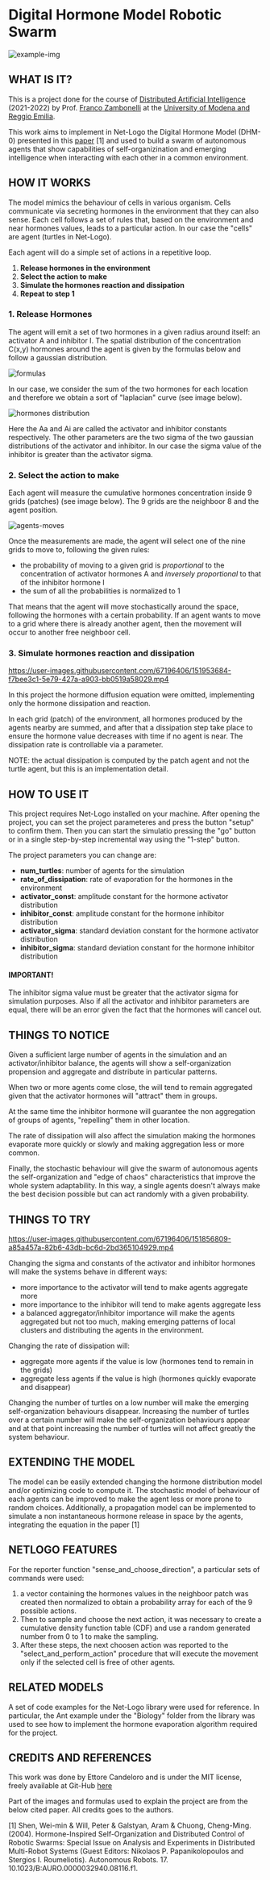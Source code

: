 # Digital Hormone Model Robotic Swarm
![example-img](https://github.com/e-candeloro/Digital-Hormone-Model-Robotic-Swarm/blob/main/images/Step50.jpg)
## WHAT IS IT?

This is a project done for the course of [Distributed Artificial Intelligence](https://offertaformativa.unimore.it/corso/insegnamento?cds_cod=20-262&aa_ord_id=2009&pds_cod=20-262-2&aa_off_id=2021&lang=ita&ad_cod=IIM-62&aa_corso=2&fac_id=10005&coorte=2020&anno_corrente=2021&durata=2) (2021-2022) by Prof. [Franco Zambonelli](https://personale.unimore.it/rubrica/dettaglio/zambonelli) at the [University of Modena and Reggio Emilia](https://international.unimore.it/).

This work aims to implement in Net-Logo the Digital Hormone Model (DHM-0) presented in this [paper](https://www.researchgate.net/publication/262849917_Hormone-Inspired_Self-Organization_and_Distributed_Control_of_Robotic_Swarms_Special_Issue_on_Analysis_and_Experiments_in_Distributed_Multi-Robot_Systems_Guest_Editors_Nikolaos_P_Papanikolopoulos_and_) [1] and used to build a swarm of autonomous agents that show capabilities of self-organizination and emerging intelligence when interacting with each other in a common environment.

## HOW IT WORKS

The model mimics the behaviour of cells in various organism. Cells communicate via secreting hormones in the environment that they can also sense. Each cell follows a set of rules that, based on the environment and near hormones values, leads to a particular action.
In our case the "cells" are agent (turtles in Net-Logo).

Each agent will do a simple set of actions in a repetitive loop.

1. **Release hormones in the environment**
2. **Select the action to make**
3. **Simulate the hormones reaction and dissipation**
4. **Repeat to step 1**

### 1. Release Hormones
The agent will emit a set of two hormones in a given radius around itself: an activator A and inhibitor I.
The spatial distribution of the concentration C(x,y) hormones around the agent is given by the formulas below and follow a gaussian distribution.

![formulas](https://github.com/e-candeloro/Digital-Hormone-Model-Robotic-Swarm/blob/main/images/Activator-Inhibitor-Formulas.jpg)

In our case, we consider the sum of the two hormones for each location and therefore we obtain a sort of "laplacian" curve (see image below).

![hormones distribution ](https://github.com/e-candeloro/Digital-Hormone-Model-Robotic-Swarm/blob/main/images/Hormones-Distribution.jpg)

Here the Aa and Ai are called the activator and inhibitor constants respectively.
The other parameters are the two sigma of the two gaussian distributions of the activator and inhibitor.
In our case the sigma value of the inhibitor is greater than the activator sigma.

### 2. Select the action to make
Each agent will measure the cumulative hormones concentration inside 9 grids (patches) (see image below).
The 9 grids are the neighboor 8 and the agent position.

![agents-moves](https://github.com/e-candeloro/Digital-Hormone-Model-Robotic-Swarm/blob/main/images/agent-moves.png)

Once the measurements are made, the agent will select one of the nine grids to move to, following the given rules:

- the probability of moving to a given grid is *proportional* to the concentration of activator hormones A and *inversely proportional* to that of the inhibitor hormone I
- the sum of all the probabilities is normalized to 1

That means that the agent will move stochastically around the space, following the hormones with a certain probability.
If an agent wants to move to a grid where there is already another agent, then the movement will occur to another free neighboor cell.
### 3. Simulate hormones reaction and dissipation
https://user-images.githubusercontent.com/67196406/151953684-f7bee3c1-5e79-427a-a903-bb0519a58029.mp4

In this project the hormone diffusion equation were omitted, implementing only the hormone dissipation and reaction.

In each grid (patch) of the environment, all hormones produced by the agents nearby are summed, and after that a dissipation step take place to ensure the hormone value decreases with time if no agent is near.
The dissipation rate is controllable via a parameter.

NOTE: the actual dissipation is computed by the patch agent and not the turtle agent, but this is an implementation detail.

## HOW TO USE IT

This project requires Net-Logo installed on your machine.
After opening the project, you can set the project parameteres and press the button "setup" to confirm them. Then you can start the simulatio pressing the "go" button or in a single step-by-step incremental way using the "1-step" button.

The project parameters you can change are:

- **num_turtles**: number of agents for the simulation
- **rate_of_dissipation**: rate of evaporation for the hormones in the environment
- **activator_const**: amplitude constant for the hormone activator distribution
- **inhibitor_const**: amplitude constant for the hormone inhibitor distribution
- **activator_sigma**: standard deviation constant for the hormone activator distribution
- **inhibitor_sigma**: standard deviation constant for the hormone inhibitor distribution

#### IMPORTANT!
The inhibitor sigma value must be greater that the activator sigma for simulation purposes.
Also if all the activator and inhibitor parameters are equal, there will be an error given the fact that the hormones will cancel out.

## THINGS TO NOTICE

Given a sufficient large number of agents in the simulation and an activator/inhibitor balance, the agents will show a self-organization propension and aggregate and distribute in particular patterns.

When two or more agents come close, the will tend to remain aggregated given that the activator hormones will "attract" them in groups.

At the same time the inhibitor hormone will guarantee the non aggregation of groups of agents, "repelling" them in other location.

The rate of dissipation will also affect the simulation making the hormones evaporate more quickly or slowly and making aggregation less or more common.

Finally, the stochastic behaviour will give the swarm of autonomous agents the self-organization and "edge of chaos" characteristics that improve the whole system adaptability. In this way, a single agents doesn't always make the best decision possible but can act randomly with a given probability.

## THINGS TO TRY
https://user-images.githubusercontent.com/67196406/151856809-a85a457a-82b6-43db-bc6d-2bd365104929.mp4

Changing the sigma and constants of the activator and inhibitor hormones will make the systems behave in different ways:

- more importance to the activator will tend to make agents aggregate more
- more importance to the inhibitor will tend to make agents aggregate less
- a balanced aggregator/inhibitor importance will make the agents aggregated but not too much, making emerging patterns of local clusters and distributing the agents in the environment.

Changing the rate of dissipation will:

- aggregate more agents if the value is low (hormones tend to remain in the grids)
- aggregate less agents if the value is high (hormones quickly evaporate and disappear)

Changing the number of turtles on a low number will make the emerging self-organization behaviours disappear.
Increasing the number of turtles over a certain number will make the self-organization behaviours appear and at that point increasing the number of turtles will not affect greatly the system behaviour.

## EXTENDING THE MODEL

The model can be easily extended changing the hormone distribution model and/or optimizing code to compute it.
The stochastic model of behaviour of each agents can be improved to make the agent less or more prone to random choices.
Additionally, a propagation model can be implemented to simulate a non instantaneous hormone release in space by the agents, integrating the equation in the paper [1]

## NETLOGO FEATURES

For the reporter function "sense_and_choose_direction", a particular sets of commands were used: 
1. a vector containing the hormones values in the neighboor patch was created then normalized to obtain a probability array for each of the 9 possible actions. 
2. Then to sample and choose the next action, it was necessary to create a cumulative density function table (CDF) and use a random generated number from 0 to 1 to make the sampling. 
3. After these steps, the next choosen action was reported to the "select_and_perform_action" procedure that will execute the movement only if the selected cell is free of other agents.


## RELATED MODELS

A set of code examples for the Net-Logo library were used for reference. In particular, the Ant example under the "Biology" folder from the library was used to see how to implement the hormone evaporation algorithm required for the project.

## CREDITS AND REFERENCES

This work was done by Ettore Candeloro and is under the MIT license, freely available at Git-Hub [here](https://github.com/e-candeloro/Digital-Hormone-Model-Robotic-Swarm)

Part of the images and formulas used to explain the project are from the below cited paper. All credits goes to the authors.

[1] Shen, Wei-min & Will, Peter & Galstyan, Aram & Chuong, Cheng-Ming. (2004). Hormone-Inspired Self-Organization and Distributed Control of Robotic Swarms: Special Issue on Analysis and Experiments in Distributed Multi-Robot Systems (Guest Editors: Nikolaos P. Papanikolopoulos and Stergios I. Roumeliotis). Autonomous Robots. 17. 10.1023/B:AURO.0000032940.08116.f1. 
